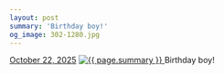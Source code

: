 ```yaml
---
layout: post
summary: 'Birthday boy!'
og_image: 302-1280.jpg
---
```


<p>
  <time>
    <a href="/302">October 22, 2025</a>
  </time>
  <a href="/302">
    <img src="{{ site.assets_url }}/302-640.jpg" srcset="{{ site.assets_url }}/302-320.jpg 320w, {{ site.assets_url }}/302-640.jpg 640w, {{ site.assets_url }}/302-960.jpg 960w, {{ site.assets_url }}/302-1280.jpg 1280w" sizes="(min-width: 700px) 50vw, calc(100vw - 2rem)" alt="{{ page.summary }}" />
  </a>
  <span>Birthday boy!</span>
</p>
